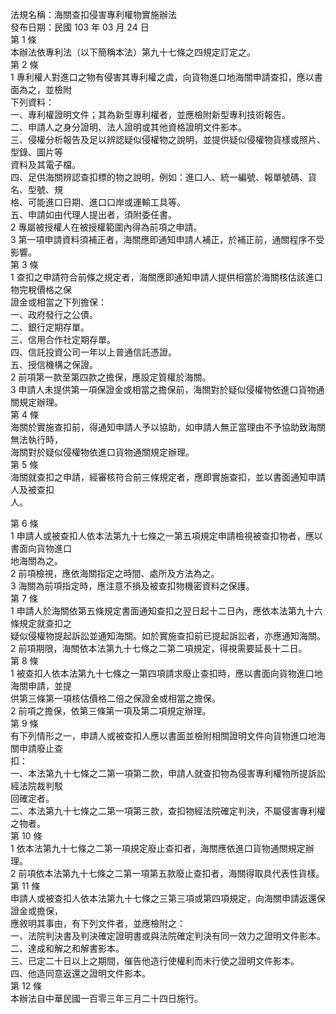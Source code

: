 法規名稱：海關查扣侵害專利權物實施辦法  
發布日期：民國 103 年 03 月 24 日  
第 1 條  
本辦法依專利法（以下簡稱本法）第九十七條之四規定訂定之。  
第 2 條  
1 專利權人對進口之物有侵害其專利權之虞，向貨物進口地海關申請查扣，應以書面為之，並檢附  
下列資料：  
一、專利權證明文件；其為新型專利權者，並應檢附新型專利技術報告。  
二、申請人之身分證明、法人證明或其他資格證明文件影本。  
三、侵權分析報告及足以辨認疑似侵權物之說明，並提供疑似侵權物貨樣或照片、型錄、圖片等  
資料及其電子檔。  
四、足供海關辨認查扣標的物之說明，例如：進口人、統一編號、報單號碼、貨名、型號、規  
格、可能進口日期、進口口岸或運輸工具等。  
五、申請如由代理人提出者，須附委任書。  
2 專屬被授權人在被授權範圍內得為前項之申請。  
3 第一項申請資料須補正者，海關應即通知申請人補正，於補正前，通關程序不受影響。  
第 3 條  
1 查扣之申請符合前條之規定者，海關應即通知申請人提供相當於海關核估該進口物完稅價格之保  
證金或相當之下列擔保：  
一、政府發行之公債。  
二、銀行定期存單。  
三、信用合作社定期存單。  
四、信託投資公司一年以上普通信託憑證。  
五、授信機構之保證。  
2 前項第一款至第四款之擔保，應設定質權於海關。  
3 申請人未提供第一項保證金或相當之擔保前，海關對於疑似侵權物依進口貨物通關規定辦理。  
第 4 條  
海關於實施查扣前，得通知申請人予以協助，如申請人無正當理由不予協助致海關無法執行時，  
海關對於疑似侵權物依進口貨物通關規定辦理。  
第 5 條  
海關就查扣之申請，經審核符合前三條規定者，應即實施查扣，並以書面通知申請人及被查扣  
人。  


第 6 條  
1 申請人或被查扣人依本法第九十七條之一第五項規定申請檢視被查扣物者，應以書面向貨物進口  
地海關為之。  
2 前項檢視，應依海關指定之時間、處所及方法為之。  
3 海關為前項指定時，應注意不損及被查扣物機密資料之保護。  
第 7 條  
1 申請人於海關依第五條規定書面通知查扣之翌日起十二日內，應依本法第九十六條規定就查扣之  
疑似侵權物提起訴訟並通知海關。如於實施查扣前已提起訴訟者，亦應通知海關。  
2 前項期限，海關依本法第九十七條之二第二項規定，得視需要延長十二日。  
第 8 條  
1 被查扣人依本法第九十七條之一第四項請求廢止查扣時，應以書面向貨物進口地海關申請，並提  
供第三條第一項核估價格二倍之保證金或相當之擔保。  
2 前項之擔保，依第三條第一項及第二項規定辦理。  
第 9 條  
有下列情形之一，申請人或被查扣人應以書面並檢附相關證明文件向貨物進口地海關申請廢止查  
扣：  
一、本法第九十七條之二第一項第二款，申請人就查扣物為侵害專利權物所提訴訟經法院裁判駁  
回確定者。  
二、本法第九十七條之二第一項第三款，查扣物經法院確定判決，不屬侵害專利權之物者。  
第 10 條  
1 依本法第九十七條之二第一項規定廢止查扣者，海關應依進口貨物通關規定辦理。  
2 前項依本法第九十七條之二第一項第五款廢止查扣者，海關得取具代表性貨樣。  
第 11 條  
申請人或被查扣人依本法第九十七條之三第三項或第四項規定，向海關申請返還保證金或擔保，  
應敘明其事由，有下列文件者，並應檢附之：  
一、法院判決書及判決確定證明書或與法院確定判決有同一效力之證明文件影本。  
二、達成和解之和解書影本。  
三、已定二十日以上之期間，催告他造行使權利而未行使之證明文件影本。  
四、他造同意返還之證明文件影本。  
第 12 條  
本辦法自中華民國一百零三年三月二十四日施行。  


